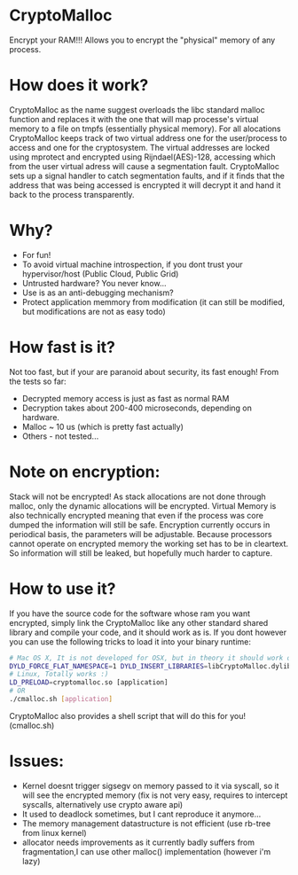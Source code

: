 # CryptoMalloc
Encrypt your RAM!!! Allows you to encrypt the "physical" memory of any process.

# How does it work?
CryptoMalloc as the name suggest overloads the libc standard malloc function and replaces it with the one that will map processe's virtual memory to a file on tmpfs (essentially physical memory). For all alocations CryptoMalloc keeps track of two virtual address one for the user/process to access and one for the cryptosystem. The virtual addresses are locked using mprotect and encrypted using Rijndael(AES)-128, accessing which from the user virtual adress will cause a segmentation fault. CryptoMalloc sets up a signal handler to catch segmentation faults, and if it finds that the address that was being accessed is encrypted it will decrypt it and hand it back to the process transparently.

# Why?
* For fun!
* To avoid virtual machine introspection, if you dont trust your hypervisor/host (Public Cloud, Public Grid)
* Untrusted hardware? You never know...
* Use is as an anti-debugging mechanism?
* Protect application memmory from modification (it can still be modified, but modifications are not as easy todo)

# How fast is it?
Not too fast, but if your are paranoid about security, its fast enough! From the tests so far:
* Decrypted memory access is just as fast as normal RAM
* Decryption takes about 200-400 microseconds, depending on hardware.
* Malloc ~ 10 us (which is pretty fast actually)
* Others - not tested...

# Note on encryption:
Stack will not be encrypted! As stack allocations are not done through malloc, only the dynamic allocations will be encrypted. Virtual Memory is also technically encrypted meaning that even if the process was core dumped the information will still be safe. Encryption currently occurs in periodical basis, the parameters will be adjustable. Because processors cannot operate on encrypted memory the working set has to be in cleartext. So information will still be leaked, but hopefully much harder to capture.

# How to use it?
If you have the source code for the software whose ram you want encrypted, simply link the CryptoMalloc like any other standard shared library and compile your code, and it should work as is. If you dont however you can use the following tricks to load it into your binary runtime:

```bash
# Mac OS X, It is not developed for OSX, but in theory it should work on any POSIX (may need minor modifications)
DYLD_FORCE_FLAT_NAMESPACE=1 DYLD_INSERT_LIBRARIES=libCryptoMalloc.dylib [application]
# Linux, Totally works :)
LD_PRELOAD=cryptomalloc.so [application]
# OR
./cmalloc.sh [application]
```
CryptoMalloc also provides a shell script that will do this for you! (cmalloc.sh)

# Issues:
* Kernel doesnt trigger sigsegv on memory passed to it via syscall, so it will see the encrypted memory (fix is not very easy, requires to intercept syscalls, alternatively use crypto aware api)
* It used to deadlock sometimes, but I cant reproduce it anymore...
* The memory management datastructure is not efficient (use rb-tree from linux kernel)
* allocator needs improvements as it currently badly suffers from fragmentation,I can use other malloc() implementation (however i'm lazy)
